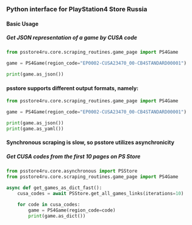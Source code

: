 ### **Python interface for PlayStation4 Store Russia**

#### **Basic Usage**

##### Get JSON representation of a game by CUSA code

```python
from psstore4ru.core.scraping_routines.game_page import PS4Game

game = PS4Game(region_code="EP0002-CUSA23470_00-CB4STANDARD00001")

print(game.as_json())
```

#### **psstore supports different output formats, namely:**

```python
from psstore4ru.core.scraping_routines.game_page import PS4Game

game = PS4Game(region_code="EP0002-CUSA23470_00-CB4STANDARD00001")

print(game.as_json())
print(game.as_yaml())
```

#### Synchronous scraping is slow, so psstore utilizes asynchronicity
##### Get CUSA codes from the first 10 pages on PS Store
```python
from psstore4ru.core.asynchronous import PSStore
from psstore4ru.core.scraping_routines.game_page import PS4Game

async def get_games_as_dict_fast():
    cusa_codes = await PSStore.get_all_games_links(iterations=10)

    for code in cusa_codes:
        game = PS4Game(region_code=code)
        print(game.as_dict())
```
